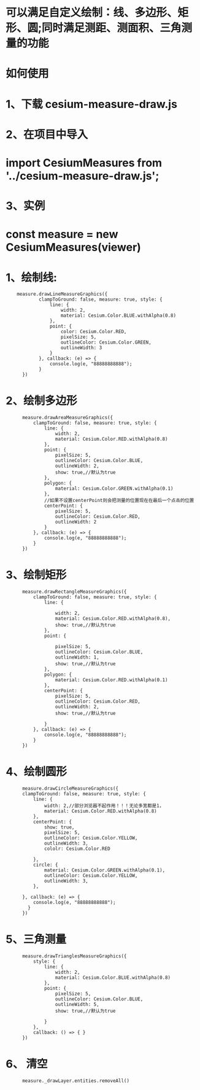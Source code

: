 
# 可以满足自定义绘制：线、多边形、矩形、圆;同时满足测距、测面积、三角测量的功能


# 如何使用
# 1、下载 cesium-measure-draw.js
# 2、在项目中导入 
#    import CesiumMeasures from '../cesium-measure-draw.js';
# 3、实例 
#    const measure = new CesiumMeasures(viewer)

# 1、绘制线:
        measure.drawLineMeasureGraphics({
                clampToGround: false, measure: true, style: {
                    line: {
                        width: 2,
                        material: Cesium.Color.BLUE.withAlpha(0.8)
                    },
                    point: {
                        color: Cesium.Color.RED,
                        pixelSize: 5,
                        outlineColor: Cesium.Color.GREEN,
                        outlineWidth: 3
                    }
                }, callback: (e) => {
                    console.log(e, "88888888888");
                }
          })
# 2、绘制多边形
          measure.drawAreaMeasureGraphics({
              clampToGround: false, measure: true, style: {
                  line: {
                      width: 2,
                      material: Cesium.Color.RED.withAlpha(0.8)
                  },
                  point: {
                      pixelSize: 5,
                      outlineColor: Cesium.Color.BLUE,
                      outlineWidth: 2,
                      show: true,//默认为true
                  },
                  polygon: {
                      material: Cesium.Color.GREEN.withAlpha(0.1)
                  },
                  //如果不设置centerPoint则会把测量的位置现在在最后一个点击的位置
                  centerPoint: {
                      pixelSize: 5,
                      outlineColor: Cesium.Color.RED,
                      outlineWidth: 2
                  }
              }, callback: (e) => {
                  console.log(e, "88888888888");
              }
          })
# 3、绘制矩形
          measure.drawRectangleMeasureGraphics({
              clampToGround: false, measure: true, style: {
                  line: {
                      
                      width: 2,
                      material: Cesium.Color.RED.withAlpha(0.8),
                      show: true,//默认为true
                  },
                  point: {
                      
                      pixelSize: 5,
                      outlineColor: Cesium.Color.BLUE,
                      outlineWidth: 1,
                      show: true,//默认为true
                  },
                  polygon: {
                      material: Cesium.Color.RED.withAlpha(0.1)
                  },
                  centerPoint: {
                      pixelSize: 5,
                      outlineColor: Cesium.Color.RED,
                      outlineWidth: 2,
                      show: true,//默认为true

                  }
              }, callback: (e) => {
                  console.log(e, "88888888888");
              }
          })
# 4、绘制圆形
          measure.drawCircleMeasureGraphics({
          clampToGround: false, measure: true, style: {
              line: {
                  width: 2,//部分浏览器不起作用！！！无论多宽都是1，
                  material: Cesium.Color.RED.withAlpha(0.8)
              },
              centerPoint: {
                  show: true,
                  pixelSize: 5,
                  outlineColor: Cesium.Color.YELLOW,
                  outlineWidth: 3,
                  cololr: Cesium.Color.RED

              },
              circle: {
                  material: Cesium.Color.GREEN.withAlpha(0.1),
                  outlineColor: Cesium.Color.YELLOW,
                  outlineWidth: 3,
              },

          }, callback: (e) => {
              console.log(e, "88888888888");
            }
          })
# 5、三角测量
      
          measure.drawTrianglesMeasureGraphics({
              style: {
                  line: {
                      width: 2,
                      material: Cesium.Color.BLUE.withAlpha(0.8)
                  },
                  point: {
                      pixelSize: 5,
                      outlineColor: Cesium.Color.BLUE,
                      outlineWidth: 5,
                      show: true,//默认为true

                  }
              },
              callback: () => { }
          })
# 6、 清空
          measure._drawLayer.entities.removeAll()

